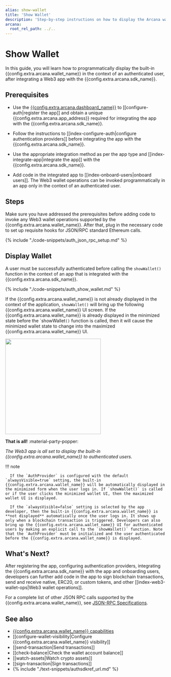 ```yaml
---
alias: show-wallet
title: 'Show Wallet'
description: 'Step-by-step instructions on how to display the Arcana wallet programmatically in an app that is integrated with the Arcana Auth SDK.'
arcana:
  root_rel_path: ../..
---
```


# Show Wallet

In this guide, you will learn how to programmatically display the built-in {{config.extra.arcana.wallet_name}} in the context of an authenticated user, after integrating a Web3 app with the {{config.extra.arcana.sdk_name}}.

## Prerequisites

* Use the [{{config.extra.arcana.dashboard_name}}]({{page.meta.arcana.root_rel_path}}/concepts/dashboard.md) to [[configure-auth|register the app]] and obtain a unique {{config.extra.arcana.app_address}} required for integrating the app with the {{config.extra.arcana.sdk_name}}.

* Follow the instructions to [[index-configure-auth|configure authentication providers]] before integrating the app with the {{config.extra.arcana.sdk_name}}.
  
* Use the appropriate integration method as per the app type and [[index-integrate-app|integrate the app]] with the {{config.extra.arcana.sdk_name}}.

* Add code in the integrated app to [[index-onboard-users|onboard users]]. The Web3 wallet operations can be invoked programmatically in an app only in the context of an authenticated user.

## Steps

Make sure you have addressed the prerequisites before adding code to invoke any Web3 wallet operations supported by the {{config.extra.arcana.wallet_name}}. After that, plug in the necessary code to set up requisite hooks for JSON/RPC standard Ethereum calls.

{% include "./code-snippets/auth_json_rpc_setup.md" %}

## Display Wallet

A user must be successfully authenticated before calling the `showWallet()` function in the context of an app that is integrated with the {{config.extra.arcana.sdk_name}}.

{% include "./code-snippets/auth_show_wallet.md" %}

If the {{config.extra.arcana.wallet_name}} is not already displayed in the context of the application, `showWallet()` will bring up the following {{config.extra.arcana.wallet_name}} UI screen. If the {{config.extra.arcana.wallet_name}} is already displayed in the minimized state before the `showWallet``()`` function is called, then it will cause the minimized wallet state to change into the maximized {{config.extra.arcana.wallet_name}} UI.

<img src="/img/an_wallet_balance.png" width="300"/>

**That is all!**  :material-party-popper:

*The Web3 app is all set to display the built-in {{config.extra.arcana.wallet_name}} to authenticated users.*

!!! note

      If the `AuthProvider` is configured with the default `alwaysVisible=true` setting, the built-in {{config.extra.arcana.wallet_name}} will be automatically displayed in the minimized form when the user logs in. If `showWallet()` is called or if the user clicks the minimized wallet UI, then the maximized wallet UI is displayed.

      If the `alwaysVisible=false` setting is selected by the app developer, then the built-in {{config.extra.arcana.wallet_name}} is **not displayed** automatically once the user logs in. It shows up only when a blockchain transaction is triggered. Developers can also bring up the {{config.extra.arcana.wallet_name}} UI for authenticated users by making an explicit call to the `showWallet()` function. Note that the `AuthProvider` must be initialized and the user authenticated before the {{config.extra.arcana.wallet_name}} is displayed.

## What's Next?

After registering the app, configuring authentication providers, integrating the {{config.extra.arcana.sdk_name}} with the app and onboarding users, developers can further add code in the app to sign blockchain transactions, send and receive native, ERC20, or custom tokens, and other [[index-web3-wallet-ops|Web3 wallet operations]].

For a complete list of other JSON RPC calls supported by the {{config.extra.arcana.wallet_name}}, see [JSON-RPC Specifications](https://ethereum.github.io/execution-apis/api-documentation/).

## See also

* [{{config.extra.arcana.wallet_name}} capabilities]({{page.meta.arcana.root_rel_path}}/concepts/anwallet/index.md)
* [[configure-wallet-visibility|Configure {{config.extra.arcana.wallet_name}} visibility]]
* [[send-transaction|Send transactions]]
* [[check-balance|Check the wallet account balance]]
* [[watch-assets|Watch crypto assets]]
* [[sign-transaction|Sign transactions]]
* {% include "./text-snippets/authsdkref_url.md" %}
